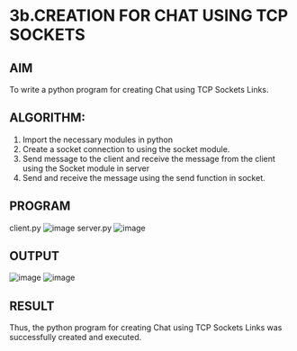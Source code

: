 # 3b.CREATION FOR CHAT USING TCP SOCKETS
## AIM
To write a python program for creating Chat using TCP Sockets Links.
## ALGORITHM:
1. Import the necessary modules in python
2. Create a socket connection to using the socket module.
3. Send message to the client and receive the message from the client using the Socket module in
 server
4. Send and receive the message using the send function in socket.
## PROGRAM
client.py
![image](https://github.com/user-attachments/assets/dbf915cd-019c-449b-95b1-44f8a49b1e9d)
server.py
![image](https://github.com/user-attachments/assets/a03d1247-23f9-4e15-b2ee-1b8f91f21307)

## OUTPUT
![image](https://github.com/user-attachments/assets/73978572-8142-4d6a-8f24-1b81ddf4cd11)
![image](https://github.com/user-attachments/assets/15ce0cac-a456-454e-8d22-60c62edb0679)



## RESULT
Thus, the python program for creating Chat using TCP Sockets Links was successfully 
created and executed.
